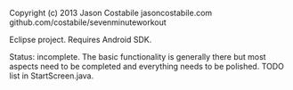 Copyright (c) 2013 Jason Costabile
jasoncostabile.com
github.com/costabile/sevenminuteworkout

Eclipse project. Requires Android SDK.

Status: incomplete. The basic functionality is generally there but most aspects need to be completed and everything needs to be polished.
TODO list in StartScreen.java.